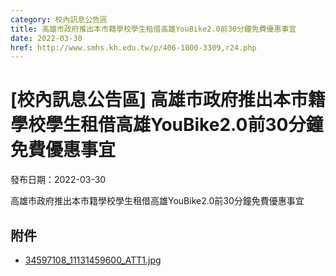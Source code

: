 ```yaml
---
category: 校內訊息公告區
title: 高雄市政府推出本市籍學校學生租借高雄YouBike2.0前30分鐘免費優惠事宜
date: 2022-03-30
href: http://www.smhs.kh.edu.tw/p/406-1000-3309,r24.php
---
```


# [校內訊息公告區] 高雄市政府推出本市籍學校學生租借高雄YouBike2.0前30分鐘免費優惠事宜

發布日期：2022-03-30

高雄市政府推出本市籍學校學生租借高雄YouBike2.0前30分鐘免費優惠事宜

## 附件

- [34597108_11131459600_ATT1.jpg](https://www.smhs.kh.edu.tw/var/file/0/1000/attach/11/pta_3075_865532_08535.jpg)
